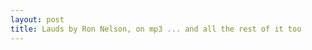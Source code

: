 ```yaml
---
layout: post
title: Lauds by Ron Nelson, on mp3 ... and all the rest of it too
---
```

<div class="floating_right"><style type="text/css">div.flickr_badge_image { display: inline; margin: 0.4em; } </style><script type="text/javascript" src="http://www.flickr.com/badge_code_v2.gne?count=1&amp;display=latest&amp;size=m&amp;layout=v&amp;source=user_tag&amp;user=20938094%40N00&amp;tag=concertband"/></div>

That's right, I have located an mp3 for <b>Lauds </b>. You can download it yourself from the <a href="http://www.farragutband.org/media.htm">Farragut High School </a>band website: <a href="http://www.farragutband.org/media/festival/2003-%20Ron%20Nelson-Lauds.mp3">Lauds by Ron Nelson MP3 file </a>. I'd say that the recording is a bit muddy but you can get the sense of what the song is all about. The Farragut band makes a fair number of errors. For me I've been having trouble with the crazy time changes and a bit of a tricky part on Vibraphone and Marimba. 

The part also calls for <a href="http://www.bellperc.com/specialist/crotales.htm">Crotales </a>at parts, and boy do they cut through! Since we don't have crotales, I switched to playing the vibes with brass mallets to get the same effect. I'm also playing at the very top of the range since crotales are written two octaves below their actual pitch. But I'm off the top on one note :-( 

For <b>Children's March </b>by Percy Grainger, the <a href="http://www.calgaryconcertband.com/Sound_clips.html">Calgary Concert Band </a>has an <a href="http://www.calgaryconcertband.com/sound/Children_Grainger.mp3">excerpt of Children's March </a>that's neatly executed and quiet too (compared to our 100 piece band anyway...). It seems impossible to find a full recording of the piece, but here's another excerpt: <a href="http://www.cornerstone.edu/music/ensembles/windEnsemble.htm">Cornerstone University </a>plays an <a href="http://media.gospelcom.net/cornerstone/musicdept/SW/Childrens%20March%20Excerpt.mp3">excerpt of Children's March MP3 </a>. 

Next up in the repertoire - <b>Shenandoah </b>by Frank Tipeli. For you, I have a recording by the <a href="http://www.asband.org/sounds/">Austin Symphonic Band </a>. It's not perfect but you can't have everything... <a href="http://www.asband.org/sounds/shenandoah.mp3">Shenandoah MP3 </a>. 

There's one more, what is it? Oh yeah, <b>Original Suite </b>by Gordon Jacob. Not a difficult recording to find, this one. Popular piece. I'll give you a few. First, <a href="http://www.duke.edu/web/windsymphony/Music.html">Duke University </a>who put in a good show but the recording isn't so great ... echoey and remote. But you can tell it's a fine performance. <a href="http://www.duke.edu/web/windsymphony/music/Gordon%20Jacob%20-%20Original%20Suite.mp3">Duke's Original Suite MP3 </a>. And then as the last hurrah, here's the <a href="http://www.rockfordwindensemble.org/soundclips.htm">Rockford Wind Ensemble </a>s take, neaty cut off in the middle: <a href="http://www.rockfordwindensemble.org/sound/RWE%2010-30-05/An%20Original%20Suite.MP3">Rockford's Original Suite MP3 </a>.
